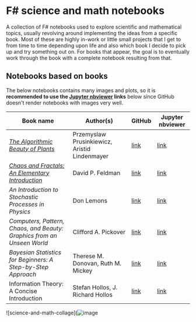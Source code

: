 # F# science and math notebooks

A collection of F# notebooks used to explore scientific and mathematical topics, usually revolving around implementing the ideas from a specific book. Most of these are highly in-work or little small projects that I get to from time to time depending upon life and also which book I decide to pick up and try something out on. For books that appear, the goal is to eventually work through the book with a complete notebook resulting from that.

## Notebooks based on books

The below notebooks contains many images and plots, so it is **recommended to use the [Jupyter nbviewer](https://nbviewer.org/) links** below since GitHub doesn't render notebooks with images very well.

| Book name | Author(s) | GitHub | Jupyter nbviewer |
| --------- | --------- | ------ | ---------------- |
| [*The Algorithmic Beauty of Plants*](http://algorithmicbotany.org/papers/#abop)         | Przemyslaw Prusinkiewicz, Aristid Lindenmayer | [link](./the-algorithmic-beauty-of-plants.ipynb)                                                                     | [link](https://nbviewer.org/github/bmitc/fsharp-science-and-math-notebooks/blob/main/the-algorithmic-beauty-of-plants.ipynb)                   |
| [*Chaos and Fractals: An Elementary Introduction*](http://hornacek.coa.edu/dave/Chaos/) | David P. Feldman                              | [link](./chaos-and-fractals-an-elementary-introduction.ipynb)                                                        | [link](https://nbviewer.org/github/bmitc/fsharp-science-and-math-notebooks/blob/main/chaos-and-fractals-an-elementary-introduction.ipynb)      |
| *An Introduction to Stochastic Processes in Physics*                                    | Don Lemons                                    | [link](./an-introduction-to-stochastic-processes-in-physics.ipynb)                                                   | [link](https://nbviewer.org/github/bmitc/fsharp-science-and-math-notebooks/blob/main/an-introduction-to-stochastic-processes-in-physics.ipynb) |
| *Computers, Pattern, Chaos, and Beauty: Graphics from an Unseen World*                  | Clifford A. Pickover                          | [link](./computers-pattern-chaos-and-beauty.ipynb)                                                                   | [link](https://nbviewer.org/github/bmitc/fsharp-science-and-math-notebooks/blob/main/computers-pattern-chaos-and-beauty.ipynb)                 |
| *Bayesian Statistics for Beginners: A Step-by-Step Approach*                            | Therese M. Donovan, Ruth M. Mickey            | [link](https://github.com/bmitc/fsharp-science-and-math-notebooks/blob/main/bayesian-statistics-for-beginners.ipynb) | [link](https://nbviewer.org/github/bmitc/fsharp-science-and-math-notebooks/blob/main/bayesian-statistics-for-beginners.ipynb)                  |
| Information Theory: A Concise Introduction                                              | Stefan Hollos, J. Richard Hollos              | [link](./information-theory-a-concise-introduction.ipynb)                                                            | [link](https://nbviewer.org/github/bmitc/fsharp-science-and-math-notebooks/blob/main/information-theory-a-concise-introduction.ipynb)          |

![science-and-math-collage](![image](https://github.com/bmitc/fsharp-science-and-math-notebooks/assets/65685447/32b3eaa4-79f5-409d-a620-a6f2aed46003)
